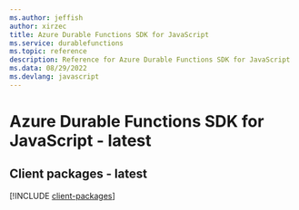 ```yaml
---
ms.author: jeffish
author: xirzec
title: Azure Durable Functions SDK for JavaScript
ms.service: durablefunctions
ms.topic: reference
description: Reference for Azure Durable Functions SDK for JavaScript
ms.data: 08/29/2022
ms.devlang: javascript
---
```

# Azure Durable Functions SDK for JavaScript - latest

## Client packages - latest
[!INCLUDE [client-packages](durable-functions-client-index.md)]